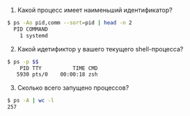 1. Какой процесс имеет наименьший идентификатор?
```bash
$ ps -Ao pid,comm --sort=pid | head -n 2
  PID COMMAND
    1 systemd
```
2. Какой идетификтор у вашего текущего shell-процесса?
```bash
$ ps -p $$
    PID TTY          TIME CMD
   5930 pts/0    00:00:18 zsh
```
3. Сколько всего запущено процессов?
```bash
$ ps -A | wc -l
257
```
